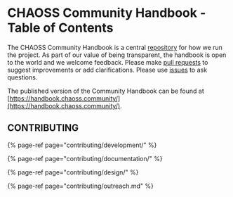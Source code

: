 # CHAOSS Community Handbook - Table of Contents

The CHAOSS Community Handbook is a central [repository](https://github.com/chaoss/gitbook-test) for how we run the project. As part of our value of being transparent, the handbook is open to the world and we welcome feedback. Please make [pull requests](https://github.com/chaoss/gitbook-test/pulls) to suggest improvements or add clarifications. Please use [issues](https://github.com/chaoss/gitbook-test/issues) to ask questions.

The published version of the Community Handbook can be found at [https://handbook.chaoss.community/](https://handbook.chaoss.community/).

## CONTRIBUTING

{% page-ref page="contributing/development/" %}

{% page-ref page="contributing/documentation/" %}

{% page-ref page="contributing/design/" %}

{% page-ref page="contributing/outreach.md" %}


